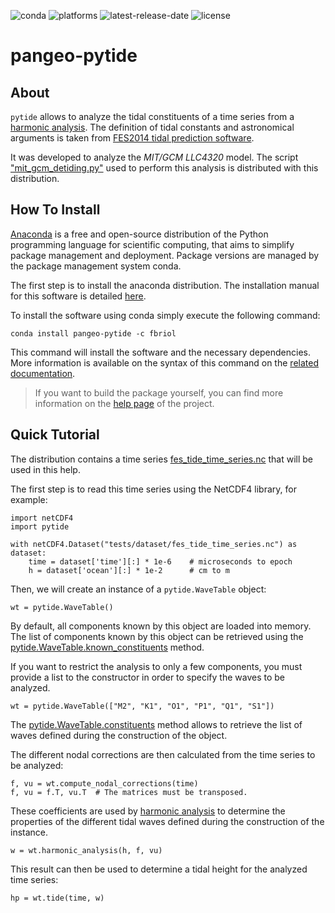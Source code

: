 ![conda](https://anaconda.org/fbriol/pytide/badges/installer/conda.svg)
![platforms](https://anaconda.org/fbriol/pytide/badges/platforms.svg)
![latest-release-date](https://anaconda.org/fbriol/pytide/badges/latest_release_date.svg)
![license](https://anaconda.org/fbriol/pytide/badges/license.svg)

# pangeo-pytide

## About

`pytide` allows to analyze the tidal constituents of a time series from a
[harmonic
analysis](https://pangeo-pytide.readthedocs.io/en/latest/pytide.html#pytide.WaveTable.harmonic_analysis).
The definition of tidal constants and astronomical arguments is taken from
[FES2014 tidal prediction
software](https://bitbucket.org/cnes_aviso/fes/src/master/).

It was developed to analyze the *MIT/GCM LLC4320* model. The script
["mit_gcm_detiding.py"](https://github.com/CNES/pangeo-pytide/blob/master/src/scripts/mit_gcm_detiding.py)
used to perform this analysis is distributed with this distribution.

## How To Install

[Anaconda](https://anaconda.org) is a free and open-source distribution of the
Python programming language for scientific computing, that aims to simplify
package management and deployment. Package versions are managed by the package
management system conda.

The first step is to install the anaconda distribution. The installation manual
for this software is detailed
[here](https://docs.anaconda.com/anaconda/install/).

To install the software using conda simply execute the following command:

    conda install pangeo-pytide -c fbriol

This command will install the software and the necessary dependencies. More
information is available on the syntax of this command on the [related
documentation](https://conda.io/projects/conda/en/latest/commands/install.html).

> If you want to build the package yourself, you can find more information on
> the [help page](https://pangeo-pytide.readthedocs.io/en/latest/setup.html) of
> the project.

## Quick Tutorial

The distribution contains a time series
[fes_tide_time_series.nc](https://github.com/CNES/pangeo-pytide/blob/master/tests/dataset/fes_tide_time_series.nc)
that will be used in this help.

The first step is to read this time series using the NetCDF4 library, for
example:

    import netCDF4
    import pytide

    with netCDF4.Dataset("tests/dataset/fes_tide_time_series.nc") as dataset:
        time = dataset['time'][:] * 1e-6    # microseconds to epoch
        h = dataset['ocean'][:] * 1e-2      # cm to m

Then, we will create an instance of a `pytide.WaveTable` object:

    wt = pytide.WaveTable()

By default, all components known by this object are loaded into memory. The
list of components known by this object can be retrieved using the
[pytide.WaveTable.known_constituents](https://pangeo-pytide.readthedocs.io/en/latest/pytide.html#pytide.WaveTable.known_constituents)
method.

If you want to restrict the analysis to only a few components, you must provide
a list to the constructor in order to specify the waves to be analyzed.

    wt = pytide.WaveTable(["M2", "K1", "O1", "P1", "Q1", "S1"])

The
[pytide.WaveTable.constituents](https://pangeo-pytide.readthedocs.io/en/latest/pytide.html#pytide.WaveTable.constituents)
method allows to retrieve the list of waves defined during the construction of
the object.

The different nodal corrections are then calculated from the time series to be
analyzed:

    f, vu = wt.compute_nodal_corrections(time)
    f, vu = f.T, vu.T  # The matrices must be transposed.

These coefficients are used by [harmonic
analysis](https://pangeo-pytide.readthedocs.io/en/latest/pytide.html#pytide.WaveTable.harmonic_analysis)
to determine the properties of the different tidal waves defined during the
construction of the instance.

    w = wt.harmonic_analysis(h, f, vu)

This result can then be used to determine a tidal height for the analyzed time
series:

    hp = wt.tide(time, w)
